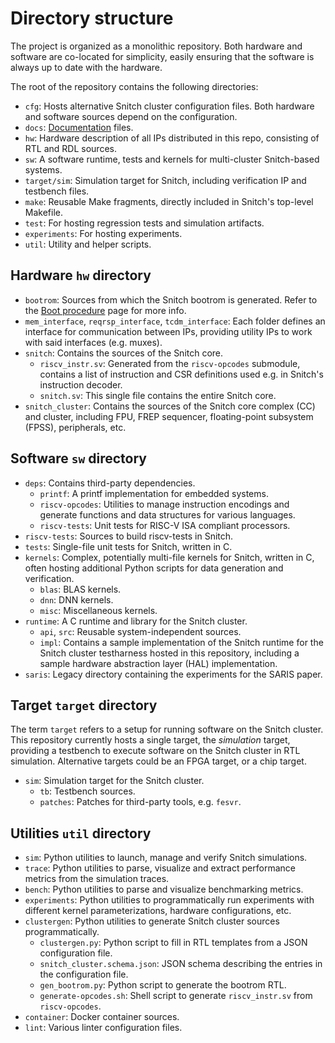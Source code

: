 # Directory structure

The project is organized as a monolithic repository. Both hardware and software
are co-located for simplicity, easily ensuring that the software is always up to
date with the hardware.

The root of the repository contains the following directories:

* `cfg`: Hosts alternative Snitch cluster configuration files. Both hardware and software sources depend on the configuration.
* `docs`: [Documentation](documentation.md) files.
* `hw`: Hardware description of all IPs distributed in this repo, consisting of RTL and RDL sources.
* `sw`: A software runtime, tests and kernels for multi-cluster Snitch-based systems.
* `target/sim`: Simulation target for Snitch, including verification IP and testbench files.
* `make`: Reusable Make fragments, directly included in Snitch's top-level Makefile.
* `test`: For hosting regression tests and simulation artifacts.
* `experiments`: For hosting experiments.
* `util`: Utility and helper scripts.

## Hardware `hw` directory

* `bootrom`: Sources from which the Snitch bootrom is generated. Refer to the [Boot procedure](../rm/hw/boot_procedure.md) page for more info.
* `mem_interface`, `reqrsp_interface`, `tcdm_interface`: Each folder defines an interface for communication between IPs, providing utility IPs to work with said interfaces (e.g. muxes).
* `snitch`: Contains the sources of the Snitch core.
    * `riscv_instr.sv`: Generated from the `riscv-opcodes` submodule, contains a list of instruction and CSR definitions used e.g. in Snitch's instruction decoder.
    * `snitch.sv`: This single file contains the entire Snitch core.
* `snitch_cluster`: Contains the sources of the Snitch core complex (CC) and cluster, including FPU, FREP sequencer, floating-point subsystem (FPSS), peripherals, etc.

## Software `sw` directory

* `deps`: Contains third-party dependencies.
    * `printf`: A printf implementation for embedded systems.
    * `riscv-opcodes`: Utilities to manage instruction encodings and generate functions and data structures for various languages.
    * `riscv-tests`: Unit tests for RISC-V ISA compliant processors.
* `riscv-tests`: Sources to build riscv-tests in Snitch.
* `tests`: Single-file unit tests for Snitch, written in C.
* `kernels`: Complex, potentially multi-file kernels for Snitch, written in C, often hosting additional Python scripts for data generation and verification.
    * `blas`: BLAS kernels.
    * `dnn`: DNN kernels.
    * `misc`: Miscellaneous kernels.
* `runtime`: A C runtime and library for the Snitch cluster.
    * `api`, `src`: Reusable system-independent sources.
    * `impl`: Contains a sample implementation of the Snitch runtime for the Snitch cluster testharness hosted in this repository, including a sample hardware abstraction layer (HAL) implementation.
* `saris`: Legacy directory containing the experiments for the SARIS paper.

## Target `target` directory

The term `target` refers to a setup for running software on the Snitch cluster. This repository currently hosts a single target, the _simulation_ target, providing a testbench to execute software on the Snitch cluster in RTL simulation. Alternative targets could be an FPGA target, or a chip target.

* `sim`: Simulation target for the Snitch cluster.
    * `tb`: Testbench sources.
    * `patches`: Patches for third-party tools, e.g. `fesvr`.

## Utilities `util` directory

* `sim`: Python utilities to launch, manage and verify Snitch simulations.
* `trace`: Python utilities to parse, visualize and extract performance metrics from the simulation traces.
* `bench`: Python utilities to parse and visualize benchmarking metrics.
* `experiments`: Python utilities to programmatically run experiments with different kernel parameterizations, hardware configurations, etc.
* `clustergen`: Python utilities to generate Snitch cluster sources programmatically.
    * `clustergen.py`: Python script to fill in RTL templates from a JSON configuration file.
    * `snitch_cluster.schema.json`: JSON schema describing the entries in the configuration file.
    * `gen_bootrom.py`: Python script to generate the bootrom RTL.
    * `generate-opcodes.sh`: Shell script to generate `riscv_instr.sv` from `riscv-opcodes`.
* `container`: Docker container sources.
* `lint`: Various linter configuration files.
